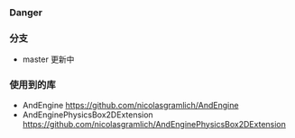### Danger

### 分支
* master 更新中

### 使用到的库
* AndEngine https://github.com/nicolasgramlich/AndEngine
* AndEnginePhysicsBox2DExtension https://github.com/nicolasgramlich/AndEnginePhysicsBox2DExtension
